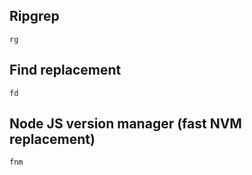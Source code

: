 ## Ripgrep
```
rg
```

## Find replacement
```
fd
```

## Node JS version manager (fast NVM replacement)
```
fnm
```
